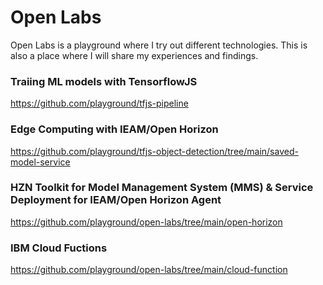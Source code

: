 # Open Labs 
Open Labs is a playground where I try out different technologies.  This is also a place where I will share my experiences and findings.  

### Traiing ML models with TensorflowJS
https://github.com/playground/tfjs-pipeline

### Edge Computing with IEAM/Open Horizon
https://github.com/playground/tfjs-object-detection/tree/main/saved-model-service

### HZN Toolkit for Model Management System (MMS) & Service Deployment for IEAM/Open Horizon Agent
https://github.com/playground/open-labs/tree/main/open-horizon

### IBM Cloud Fuctions
https://github.com/playground/open-labs/tree/main/cloud-function
